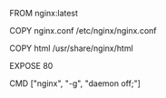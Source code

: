 
FROM nginx:latest

COPY nginx.conf /etc/nginx/nginx.conf

COPY html /usr/share/nginx/html


EXPOSE 80


CMD ["nginx", "-g", "daemon off;"]
